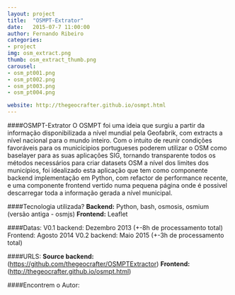 ```yaml
---
layout: project
title:  "OSMPT-Extrator"
date:   2015-07-7 11:00:00
author: Fernando Ribeiro
categories:
- project
img: osm_extract.png
thumb: osm_extract_thumb.png
carousel:
- osm_pt001.png
- osm_pt002.png
- osm_pt003.png
- osm_pt004.png

website: http://thegeocrafter.github.io/osmpt.html
---
```

####OSMPT-Extrator
O OSMPT foi uma ideia que surgiu a partir da informação disponibilizada a nível mundial pela Geofabrik, com extracts a nível nacional para o mundo inteiro. Com o intuito de reunir condições favoráveis para os municícipios portugueses poderem utilizar o OSM como baselayer para as suas aplicações SIG, tornando transparente todos os métodos necessários para criar datasets OSM a nível dos limites dos municípios, foi idealizado esta aplicação que tem como componente backend implementação em Python, com refactor de performance recente, e uma componente frontend vertido numa pequena página onde é possivel descarregar toda a informação gerada a nível municipal.

####Tecnologia utilizada?
**Backend:** Python, bash, osmosis, osmium (versão antiga - osmjs)
**Frontend:** Leaflet

####Datas:
V0.1 backend: Dezembro 2013 (+-8h de processamento total)
Frontend: Agosto 2014
V0.2 backend: Maio 2015 (+-3h de processamento total)

####URLS:
**Source backend:** (https://github.com/thegeocrafter/OSMPTExtractor)
**Frontend:** (http://thegeocrafter.github.io/osmpt.html)

####Encontrem o Autor:


